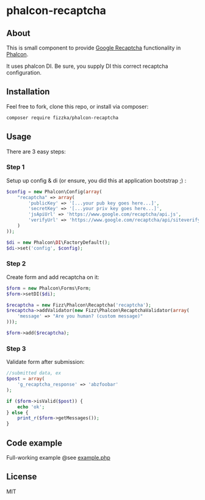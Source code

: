 phalcon-recaptcha
=================

## About

This is small component to provide [Google Recaptcha](https://www.google.com/recaptcha) functionality in [Phalcon](http://www.phalconphp.com).

It uses phalcon DI.
Be sure, you supply DI this correct recaptcha configuration.

## Installation

Feel free to fork, clone this repo, or install via composer:

```sh
composer require fizzka/phalcon-recaptcha
```

## Usage

There are 3 easy steps:

### Step 1

Setup up config & di (or ensure, you did this at application bootstrap ;) :

```php
$config = new Phalcon\Config(array(
	"recaptcha" => array(
		'publicKey' => '[...your pub key goes here...]',
		'secretKey' => '[...your priv key goes here...]',
		'jsApiUrl' => 'https://www.google.com/recaptcha/api.js',
		'verifyUrl' => 'https://www.google.com/recaptcha/api/siteverify',
	)
));

$di = new Phalcon\DI\FactoryDefault();
$di->set('config', $config);
```

### Step 2

Create form and add recaptcha on it:

```php
$form = new Phalcon\Forms\Form;
$form->setDI($di);

$recaptcha = new Fizz\Phalcon\Recaptcha('recaptcha');
$recaptcha->addValidator(new Fizz\Phalcon\RecaptchaValidator(array(
	'message' => "Are you human? (custom message)"
)));

$form->add($recaptcha);
```

### Step 3

Validate form after submission:

```php
//submitted data, ex
$post = array(
	'g_recaptcha_response' => 'abzfoobar'
);

if ($form->isValid($post)) {
	echo 'ok';
} else {
	print_r($form->getMessages());
}
```

## Code example

Full-working example @see [example.php](example.php)

## License

MIT
